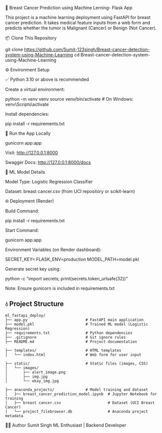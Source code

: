 🧠 Breast Cancer Prediction using Machine Lerning- Flask App

This project is a machine learning deployment using FastAPI for breast cancer prediction. It takes medical feature inputs from a web form and predicts whether the tumor is Malignant (Cancer) or Benign (Not Cancer).



📦 Clone This Repository

git clone https://github.com/Sumit-123singh/Breast-cancer-detection-system-using-Machine-Learning
cd Breast-cancer-detection-system-using-Machine-Learning

⚙️ Environment Setup

✅ Python 3.10 or above is recommended

Create a virtual environment:

python -m venv venv
source venv/bin/activate    # On Windows: venv\Scripts\activate

Install dependencies:

pip install -r requirements.txt

🚀 Run the App Locally

gunicorn app:app

Visit: http://127.0.0.1:8000

Swagger Docs: http://127.0.0.1:8000/docs

🧠 ML Model Details

Model Type: Logistic Regression Classifier

Dataset: breast cancer.csv (from UCI repository or scikit-learn)

🌐 Deployment (Render)

Build Command:

pip install -r requirements.txt

Start Command:

gunicorn app:app

Environment Variables (on Render dashboard):

SECRET_KEY=<your-secret-key-generated>
FLASK_ENV=production
MODEL_PATH=model.pkl

Generate secret key using:

python -c "import secrets; print(secrets.token_urlsafe(32))"

Note: Ensure gunicorn is included in requirements.txt



## 💧 Project Structure

```text
ml_fastapi_deploy/
├── app.py                          # FastAPI main application
├── model.pkl                       # Trained ML model (Logistic Regression)
├── requirements.txt                # Python dependencies
├── .gitignore                      # Git ignore rules
├── README.md                       # Project documentation

├── templates/                      # HTML templates
│   └── index.html                  # Web form for user input

├── static/                         # Static files (images, CSS)
│   └── images/
│       ├── alert_image.png
│       ├── img.jpg
│       └── okay_img.jpg

├── anaconda_projects/              # Model training and dataset
│   ├── breast_cancer_prediction_model.ipynb  # Jupyter Notebook for training
│   ├── breast cancer.csv                     # Dataset (UCI Breast Cancer)
│   └── project_filebrowser.db                # Anaconda project metadata
```



👨‍💻 Author
Sumit Singh
ML Enthusiast | Backend Developer
